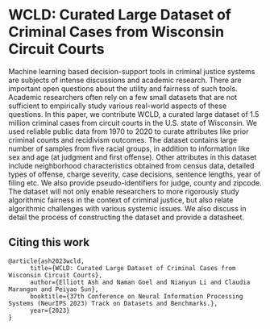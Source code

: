# WCLD: Curated Large Dataset of Criminal Cases from Wisconsin Circuit Courts


Machine learning based decision-support tools in criminal justice systems are subjects of intense discussions and academic research. There are important open questions about the utility and fairness of such tools. Academic researchers often rely on a few small datasets that are not sufficient to empirically study various real-world aspects of these questions. In this paper, we contribute WCLD, a curated large dataset of 1.5 million criminal cases from circuit courts in the U.S. state of Wisconsin. We used reliable public data from 1970 to 2020 to curate attributes like prior criminal counts and recidivism outcomes. The dataset contains large number of samples from five racial groups, in addition to information like sex and age (at judgment and first offense). Other attributes in this dataset include neighborhood characteristics obtained from census data, detailed types of offense, charge severity, case decisions, sentence lengths, year of filing etc. We also provide pseudo-identifiers for judge, county and zipcode. The dataset will not only enable researchers to more rigorously study algorithmic fairness in the context of criminal justice, but also relate algorithmic challenges with various systemic issues. We also discuss in detail the process of constructing the dataset and provide a datasheet.

## Citing this work
```
@article{ash2023wcld,
      title={WCLD: Curated Large Dataset of Criminal Cases from Wisconsin Circuit Courts}, 
      author={Elliott Ash and Naman Goel and Nianyun Li and Claudia Marangon and Peiyao Sun},
      booktitle={37th Conference on Neural Information Processing Systems (NeurIPS 2023) Track on Datasets and Benchmarks.},
      year={2023}
}
```